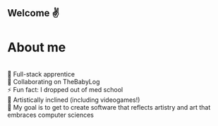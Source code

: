 ## Welcome ✌️ 
# About me
\
🌱 Full-stack apprentice\
👯 Collaborating on TheBabyLog\
⚡ Fun fact: I dropped out of med school\
🎨 Artistically inclined (including videogames!)\
🔭 My goal is to get to create software that reflects artistry and art that embraces computer sciences
